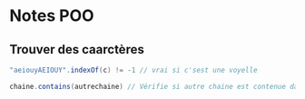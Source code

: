 # Notes POO

## Trouver des caarctères
```java
"aeiouyAEIOUY".indexOf(c) != -1 // vrai si c'sest une voyelle
```

```java
chaine.contains(autrechaine) // Vérifie si autre chaine est contenue dans chaine
```
